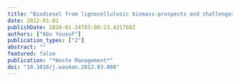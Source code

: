 ```yaml
---
title: "Biodiesel from lignocellulosic biomass-prospects and challenges"
date: 2012-01-01
publishDate: 2020-01-24T03:00:23.421768Z
authors: ["Abu Yousuf"]
publication_types: ["2"]
abstract: ""
featured: false
publication: "*Waste Management*"
doi: "10.1016/j.wasman.2012.03.008"
---
```


